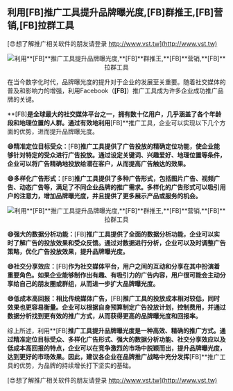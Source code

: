 ## **利用**[FB]**推广工具提升品牌曝光度,**[FB]**群推王,**[FB]**营销,**[FB]**拉群工具**

[😍想了解推广相关软件的朋友请登录 http://www.vst.tw](http://www.vst.tw)

 <center><img src="https://vst.tw/MP4/tuiguang/png/2.png" alt="利用**[FB]**推广工具提升品牌曝光度,**[FB]**群推王,**[FB]**营销,**[FB]**拉群工具"></center>

在当今数字化时代，品牌曝光度的提升对于企业的发展至关重要。随着社交媒体的普及和影响力的增强，利用Facebook（**[FB]**）推广工具成为许多企业成功推广品牌的关键。

**[FB]**是全球最大的社交媒体平台之一，拥有数十亿用户，几乎涵盖了各个年龄段和地理位置的人群。通过有效地利用**[FB]**推广工具，企业可以实现以下几个方面的优势，进而提升品牌曝光度。

**😄精准定位目标受众：**[FB]**推广工具提供了广告投放的精确定位功能，使企业能够针对特定的受众进行广告投放。通过设定关键词、兴趣爱好、地理位置等条件，企业可以将广告精确地投放给潜在客户，从而提高广告触达的效果。**

**😄多样化广告形式：**[FB]**推广工具提供了多种广告形式，包括图片广告、视频广告、动态广告等，满足了不同企业品牌的推广需求。多样化的广告形式可以吸引用户的注意力，增加品牌曝光度，并且提供了更多展示产品或服务的机会。**

 <center><img src="https://vst.tw/MP4/tuiguang/png/1.png" alt="利用**[FB]**推广工具提升品牌曝光度,**[FB]**群推王,**[FB]**营销,**[FB]**拉群工具"></center>

**😄强大的数据分析功能：**[FB]**推广工具提供了全面的数据分析功能，企业可以实时了解广告的投放效果和受众反馈。通过对数据进行分析，企业可以及时调整广告策略，优化广告投放效果，提升品牌曝光度。**

**😄社交分享效应：**[FB]**作为社交媒体平台，用户之间的互动和分享在其中扮演着重要角色。如果企业能够制作出有趣、有吸引力的广告内容，用户很可能会主动分享给自己的朋友圈或群组，从而进一步扩大品牌曝光度。**

**😄低成本高回报：相比传统媒体广告，**[FB]**推广工具的投放成本相对较低，同时效果也更容易衡量。企业可以根据自身预算制定广告投放计划，控制费用，并通过数据分析找到更有效的推广方式，从而获得更高的品牌曝光度和回报率。**

综上所述，利用**[FB]**推广工具提升品牌曝光度是一种高效、精确的推广方式。通过精准定位目标受众、多样化广告形式、强大的数据分析功能、社交分享效应以及低成本高回报的特点，企业可以在竞争激烈的市场中脱颖而出，提升品牌曝光度，达到更好的市场效果。因此，建议各企业在品牌推广战略中充分发挥**[FB]**推广工具的优势，为品牌的持续增长打下坚实的基础。

[😍想了解推广相关软件的朋友请登录 http://www.vst.tw](http://www.vst.tw)



